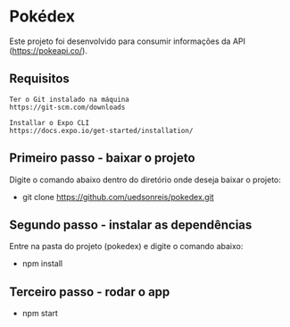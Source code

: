 # Pokédex

Este projeto foi desenvolvido para consumir informações da API (https://pokeapi.co/).

## Requisitos
    Ter o Git instalado na máquina
    https://git-scm.com/downloads

    Installar o Expo CLI
    https://docs.expo.io/get-started/installation/

## Primeiro passo - baixar o projeto
Digite o comando abaixo dentro do diretório onde deseja baixar o projeto:
- git clone https://github.com/uedsonreis/pokedex.git

## Segundo passo - instalar as dependências
Entre na pasta do projeto (pokedex) e digite o comando abaixo:
- npm install

## Terceiro passo - rodar o app
- npm start